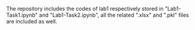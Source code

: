 The repository includes the codes of lab1 respectively stored in "Lab1-Task1.ipynb" and "Lab1-Task2.ipynb", all the related ".xlsx" and ".pkl"
files are included as well.